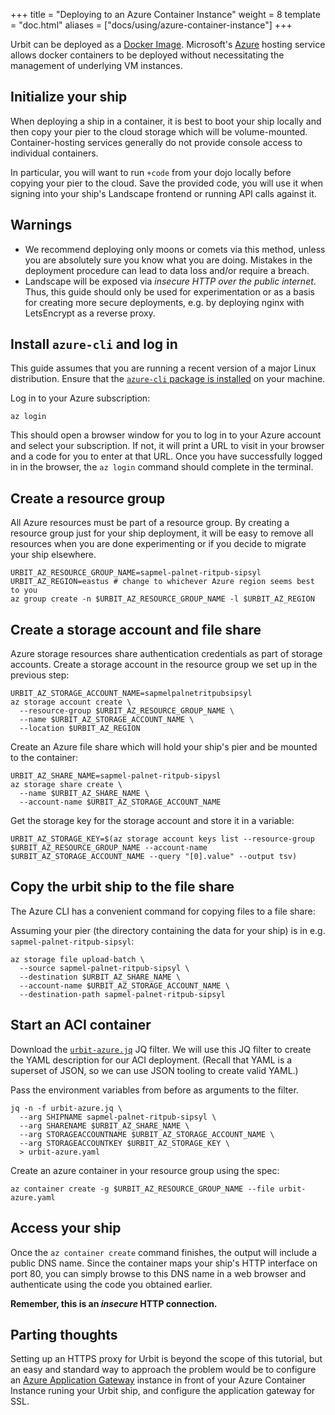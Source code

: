 +++
title = "Deploying to an Azure Container Instance"
weight = 8
template = "doc.html"
aliases = ["docs/using/azure-container-instance"]
+++

Urbit can be deployed as a [Docker Image](https://hub.docker.com/r/tloncorp/urbit). Microsoft's [Azure](https://azure.com) hosting service allows docker containers to be deployed without necessitating the management of underlying VM instances.

## Initialize your ship

When deploying a ship in a container, it is best to boot your ship locally and then copy your pier to the cloud storage which will be volume-mounted. Container-hosting services generally do not provide console access to individual containers.

In particular, you will want to run `+code` from your dojo locally before copying your pier to the cloud. Save the provided code, you will use it when signing into your ship's Landscape frontend or running API calls against it.

## Warnings

- We recommend deploying only moons or comets via this method, unless you are absolutely sure you know what you are doing. Mistakes in the deployment procedure can lead to data loss and/or require a breach.
- Landscape will be exposed via *insecure HTTP over the public internet*. Thus, this guide should only be used for experimentation or as a basis for creating more secure deployments, e.g. by deploying nginx with LetsEncrypt as a reverse proxy.

## Install `azure-cli` and log in

This guide assumes that you are running a recent version of a major Linux distribution.
Ensure that the [`azure-cli` package is installed](https://docs.microsoft.com/en-us/cli/azure/install-azure-cli) on your machine.

Log in to your Azure subscription:

```shell
az login
```

This should open a browser window for you to log in to your Azure account and select your subscription.
If not, it will print a URL to visit in your browser and a code for you to enter at that URL.
Once you have successfully logged in in the browser, the `az login` command should complete in the terminal.

## Create a resource group

All Azure resources must be part of a resource group. By creating a resource group just for your ship deployment,
it will be easy to remove all resources when you are done experimenting or if you decide to migrate
your ship elsewhere.

```shell
URBIT_AZ_RESOURCE_GROUP_NAME=sapmel-palnet-ritpub-sipsyl
URBIT_AZ_REGION=eastus # change to whichever Azure region seems best to you
az group create -n $URBIT_AZ_RESOURCE_GROUP_NAME -l $URBIT_AZ_REGION
```

## Create a storage account and file share

Azure storage resources share authentication credentials as part of storage accounts. Create a storage account
in the resource group we set up in the previous step:

```shell
URBIT_AZ_STORAGE_ACCOUNT_NAME=sapmelpalnetritpubsipsyl
az storage account create \
  --resource-group $URBIT_AZ_RESOURCE_GROUP_NAME \
  --name $URBIT_AZ_STORAGE_ACCOUNT_NAME \
  --location $URBIT_AZ_REGION
```

Create an Azure file share which will hold your ship's pier and be mounted to the container:

```shell
URBIT_AZ_SHARE_NAME=sapmel-palnet-ritpub-sipysl
az storage share create \
  --name $URBIT_AZ_SHARE_NAME \
  --account-name $URBIT_AZ_STORAGE_ACCOUNT_NAME
```

Get the storage key for the storage account and store it in a variable:

```shell
URBIT_AZ_STORAGE_KEY=$(az storage account keys list --resource-group $URBIT_AZ_RESOURCE_GROUP_NAME --account-name $URBIT_AZ_STORAGE_ACCOUNT_NAME --query "[0].value" --output tsv)
```

## Copy the urbit ship to the file share

The Azure CLI has a convenient command for copying files to a file share:

Assuming your pier (the directory containing the data for your ship) is in e.g. `sapmel-palnet-ritpub-sipsyl`:

```shell
az storage file upload-batch \
  --source sapmel-palnet-ritpub-sipsyl \
  --destination $URBIT_AZ_SHARE_NAME \
  --account-name $URBIT_AZ_STORAGE_ACCOUNT_NAME \
  --destination-path sapmel-palnet-ritpub-sipsyl
```

## Start an ACI container
Download the [`urbit-azure.jq`](urbit-azure.jq) JQ filter.
We will use this JQ filter to create the YAML description for our ACI deployment.
(Recall that YAML is a superset of JSON, so we can use JSON tooling to create valid YAML.)

Pass the environment variables from before as arguments to the filter.

```shell
jq -n -f urbit-azure.jq \
  --arg SHIPNAME sapmel-palnet-ritpub-sipsyl \
  --arg SHARENAME $URBIT_AZ_SHARE_NAME \
  --arg STORAGEACCOUNTNAME $URBIT_AZ_STORAGE_ACCOUNT_NAME \
  --arg STORAGEACCOUNTKEY $URBIT_AZ_STORAGE_KEY \
  > urbit-azure.yaml
```

Create an azure container in your resource group using the spec:

```shell
az container create -g $URBIT_AZ_RESOURCE_GROUP_NAME --file urbit-azure.yaml
```

## Access your ship

Once the `az container create` command finishes, the output will include a public DNS name.
Since the container maps your ship's HTTP interface on port 80, you can simply browse to this DNS name in a web browser and authenticate using the code you obtained earlier.

**Remember, this is an *insecure* HTTP connection.**

## Parting thoughts
Setting up an HTTPS proxy for Urbit is beyond the scope of this tutorial, but an easy and standard way to approach the problem would be to configure an [Azure Application Gateway](https://docs.microsoft.com/en-us/azure/application-gateway/) instance in front of your Azure Container Instance runing your Urbit ship, and configure the application gateway for SSL.
